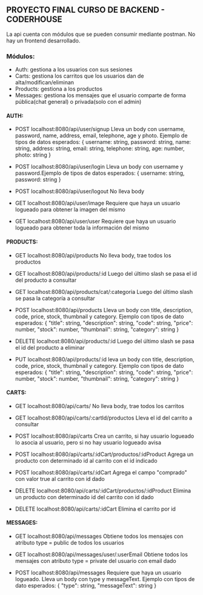 ## PROYECTO FINAL CURSO DE BACKEND - CODERHOUSE ##

La api cuenta con módulos que se pueden consumir mediante postman. No hay un frontend desarrollado.

### Módulos: ###
- Auth: gestiona a los usuarios con sus sesiones
- Carts: gestiona los carritos que los usuarios dan de alta/modifican/eliminan
- Products: gestiona a los productos
- Messages: gestiona los mensajes que el usuario comparte de forma pública(chat general) o privada(solo con el admin)

#### AUTH: ####
- POST localhost:8080/api/user/signup
Lleva un body con username, password, name, address, email, telephone, age y photo. Ejemplo de tipos de datos esperados:
{
  username: string, 
  password: string,
  name: string,
  address: string,
  email: string,
  telephone: string,
  age: number,
  photo: string
}

- POST localhost:8080/api/user/login
Lleva un body con username y password.Ejemplo de tipos de datos esperados:
{
  username: string, 
  password: string
}

- POST localhost:8080/api/user/logout
No lleva body

- GET localhost:8080/api/user/image
Requiere que haya un usuario logueado para obtener la imagen del mismo

- GET localhost:8080/api/user/user
Requiere que haya un usuario logueado para obtener toda la información del mismo


#### PRODUCTS: ####
- GET localhost:8080/api/products
No lleva body, trae todos los productos

- GET localhost:8080/api/products/:id
Luego del último slash se pasa el id del producto a consultar

- GET localhost:8080/api/products/cat/:categoria
Luego del último slash se pasa la categoría a consultar

- POST localhost:8080/api/products
Lleva un body con title, description, code, price, stock, thumbnail y category. Ejemplo con tipos de dato esperados:
{
    "title": string,
    "description": string,
    "code": string,
    "price": number,
    "stock": number,
    "thumbnail": string,
    "category": string
}

- DELETE localhost:8080/api/products/:id
Luego del último slash se pasa el id del producto a eliminar

- PUT localhost:8080/api/products/:id
leva un body con title, description, code, price, stock, thumbnail y category. Ejemplo con tipos de dato esperados:
{
    "title": string,
    "description": string,
    "code": string,
    "price": number,
    "stock": number,
    "thumbnail": string,
    "category": string
}

#### CARTS: ####
- GET localhost:8080/api/carts/
No lleva body, trae todos los carritos

- GET localhost:8080/api/carts/:cartId/productos
Lleva el id del carrito a consultar

- POST localhost:8080/api/carts
Crea un carrito, si hay usuario logueado lo asocia al usuario, pero si no hay usuario logueado avisa

- POST localhost:8080/api/carts/:idCart/productos/:idProduct
Agrega un producto con determinado id al carrito con el id indicado

- POST localhost:8080/api/carts/:idCart
Agrega el campo "comprado" con valor true al carrito con id dado

- DELETE localhost:8080/api/carts/:idCart/productos/:idProduct
Elimina un producto con determinado id del carrito con id dado

- DELETE localhost:8080/api/carts/:idCart
Elimina el carrito por id

#### MESSAGES: ####
- GET localhost:8080/api/messages
Obtiene todos los mensajes con atributo type = public de todos los usuarios

- GET localhost:8080/api/messages/user/:userEmail
Obtiene todos los mensajes con atributo type = private del usuario con email dado

- POST localhost:8080/api/messages
Requiere que haya un usuario logueado. Lleva un body con type y messageText. Ejemplo con tipos de dato esperados:
{
    "type": string,
    "messageText": string
}